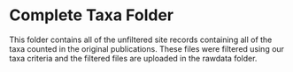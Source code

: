 # Complete Taxa Folder
This folder contains all of the unfiltered site records containing all of the taxa counted in the original publications. These files were filtered using our taxa criteria and the filtered files are uploaded in the rawdata folder.
